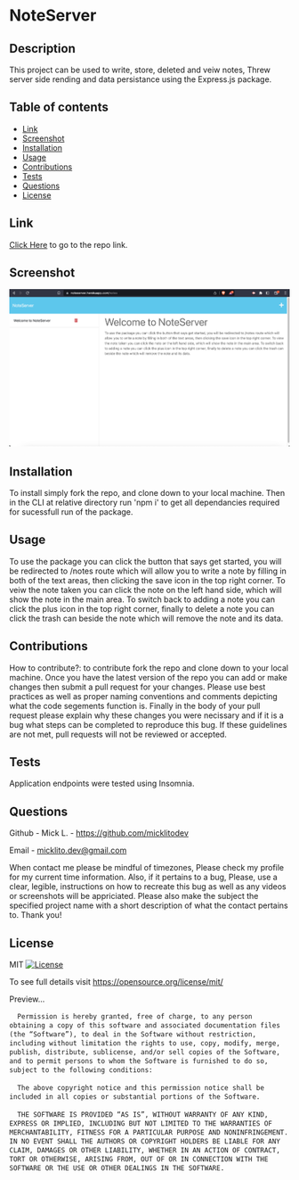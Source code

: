 
  # NoteServer


  ## Description
  
  This project can be used to write, store, deleted and veiw notes, Threw server side rending and data persistance using the Express.js package.



  ## Table of contents
  
  - [ Link ](#link)
  - [ Screenshot ](#screenshot)
  - [ Installation ](#installation)
  - [ Usage ](#usage)
  - [ Contributions ](#contributions)
  - [ Tests ](#tests)
  - [ Questions ](#questions)
  - [ License ](#license)
  

  ## Link
  
  [Click Here](www.heroku.com) to go to the repo link.
  


  ## Screenshot
  
  ![image](./img/nsss.png)
  

  
  ## Installation
  
  To install simply fork the repo, and clone down to your local machine. Then in the CLI at relative directory run 'npm i' to get all dependancies required for sucessfull run of the package.


  
  ## Usage
  
  To use the package you can click the button that says get started, you will be redirected to /notes route which will allow you to write a note by filling in both of the text areas, then clicking the save icon in the top right corner. To veiw the note taken you can click the note on the left hand side, which will show the note in the main area. To switch back to adding a note you can click the plus icon in the top right corner, finally to delete a note you can click the trash can beside the note which will remove the note and its data. 
  
  
  ## Contributions
  
  How to contribute?: 
  to contribute fork the repo and clone down to your local machine. Once you have the latest version of the repo you can add or make changes then submit a pull request for your changes. Please use best practices as well as proper naming conventions and comments depicting what the code segements function is. Finally in the body of your pull request please explain why these changes you were necissary and if it is a bug what steps can be completed to reproduce this bug. If these guidelines are not met, pull requests will not be reviewed or accepted.
  

  
  ## Tests
  
  Application endpoints were tested using Insomnia. 
  

  
  ## Questions
  
  Github - Mick L. - https://github.com/micklitodev

  Email - micklito.dev@gmail.com

  When contact me please be mindful of timezones, Please check my profile for my
  current time information. Also, if it pertains to a bug, Please, use a clear,
  legible, instructions on how to recreate this bug as well as any videos or 
  screenshots will be appriciated. Please also make the subject the specified project
  name with a short description of what the contact pertains to. Thank you! 

  
  ## License
  
  MIT [![License](https://img.shields.io/badge/license-MIT-green)](./LICENSE) 

   To see full details visit https://opensource.org/license/mit/


   Preview... 

   
      Permission is hereby granted, free of charge, to any person obtaining a copy of this software and associated documentation files (the “Software”), to deal in the Software without restriction, including without limitation the rights to use, copy, modify, merge, publish, distribute, sublicense, and/or sell copies of the Software, and to permit persons to whom the Software is furnished to do so, subject to the following conditions:
      
      The above copyright notice and this permission notice shall be included in all copies or substantial portions of the Software.
      
      THE SOFTWARE IS PROVIDED “AS IS”, WITHOUT WARRANTY OF ANY KIND, EXPRESS OR IMPLIED, INCLUDING BUT NOT LIMITED TO THE WARRANTIES OF MERCHANTABILITY, FITNESS FOR A PARTICULAR PURPOSE AND NONINFRINGEMENT. IN NO EVENT SHALL THE AUTHORS OR COPYRIGHT HOLDERS BE LIABLE FOR ANY CLAIM, DAMAGES OR OTHER LIABILITY, WHETHER IN AN ACTION OF CONTRACT, TORT OR OTHERWISE, ARISING FROM, OUT OF OR IN CONNECTION WITH THE SOFTWARE OR THE USE OR OTHER DEALINGS IN THE SOFTWARE.
  
  
  
  